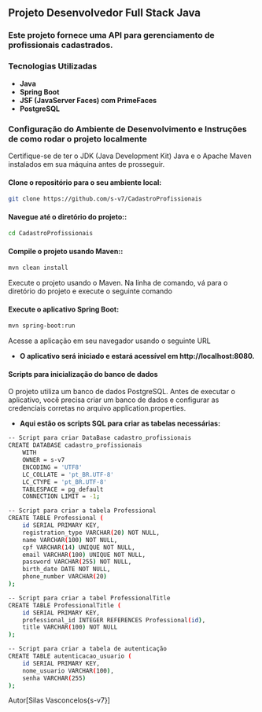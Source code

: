 ## Projeto Desenvolvedor Full Stack Java

### Este projeto fornece uma API para gerenciamento de profissionais cadastrados. 
### Tecnologias Utilizadas
- **Java**
- **Spring Boot**
- **JSF (JavaServer Faces) com PrimeFaces**
- **PostgreSQL**

### Configuração do Ambiente de Desenvolvimento e Instruções de como rodar o projeto localmente
Certifique-se de ter o JDK (Java Development Kit) Java e o Apache Maven instalados em sua máquina antes de prosseguir.

#### Clone o repositório para o seu ambiente local:
```bash
git clone https://github.com/s-v7/CadastroProfissionais
```
#### Navegue até o diretório do projeto::
```bash
cd CadastroProfissionais
```
#### Compile o projeto usando Maven::
```bash
mvn clean install
```
Execute o projeto usando o Maven. Na linha de comando, vá para o diretório do projeto e execute o seguinte comando
#### Execute o aplicativo Spring Boot:
```bash
mvn spring-boot:run
```
Acesse a aplicação em seu navegador usando o seguinte URL

- **O aplicativo será iniciado e estará acessível em http://localhost:8080.**
#### Scripts para inicialização do banco de dados

O projeto utiliza um banco de dados PostgreSQL. Antes de executar o aplicativo, você precisa criar um banco de dados e configurar as credenciais corretas no arquivo application.properties.

- **Aqui estão os scripts SQL para criar as tabelas necessárias:**
```bash
-- Script para criar DataBase cadastro_profissionais
CREATE DATABASE cadastro_profissionais
    WITH 
    OWNER = s-v7
    ENCODING = 'UTF8'
    LC_COLLATE = 'pt_BR.UTF-8'
    LC_CTYPE = 'pt_BR.UTF-8'
    TABLESPACE = pg_default
    CONNECTION LIMIT = -1;

-- Script para criar a tabela Professional
CREATE TABLE Professional (
    id SERIAL PRIMARY KEY,
    registration_type VARCHAR(20) NOT NULL,
    name VARCHAR(100) NOT NULL,
    cpf VARCHAR(14) UNIQUE NOT NULL,
    email VARCHAR(100) UNIQUE NOT NULL,
    password VARCHAR(255) NOT NULL,
    birth_date DATE NOT NULL,
    phone_number VARCHAR(20)
);

-- Script para criar a tabel ProfessionalTitle
CREATE TABLE ProfessionalTitle (
    id SERIAL PRIMARY KEY,
    professional_id INTEGER REFERENCES Professional(id),
    title VARCHAR(100) NOT NULL
);

-- Script para criar a tabela de autenticação
CREATE TABLE autenticacao_usuario (
    id SERIAL PRIMARY KEY,
    nome_usuario VARCHAR(100),
    senha VARCHAR(255)
);
```
Autor[Silas Vasconcelos{s-v7}]
